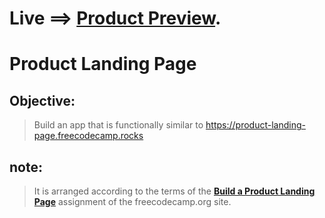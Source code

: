 # Live ==> [Product Preview](https://reliable-scone-edfa7b.netlify.app/).


# Product Landing Page
## Objective:
> Build an app that is functionally similar to https://product-landing-page.freecodecamp.rocks


## note:
> It is arranged according to the terms of the [**Build a Product Landing Page**](https://www.freecodecamp.org/learn/responsive-web-design/responsive-web-design-projects/build-a-product-landing-page) assignment of the freecodecamp.org site. 